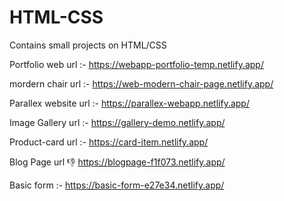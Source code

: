 # HTML-CSS
Contains small projects on HTML/CSS

Portfolio web url    :- https://webapp-portfolio-temp.netlify.app/

mordern chair url    :- https://web-modern-chair-page.netlify.app/

Parallex website url :- https://parallex-webapp.netlify.app/

Image Gallery url    :- https://gallery-demo.netlify.app/

Product-card url     :- https://card-item.netlify.app/

Blog Page url        👎 https://blogpage-f1f073.netlify.app/

Basic form           :- https://basic-form-e27e34.netlify.app/
